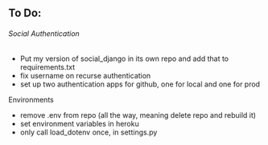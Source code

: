 ## To Do:
###### Social Authentication
  - Put my version of social_django in its own repo and add that to requirements.txt 
  - fix username on recurse authentication
  - set up two authentication apps for github, one for local and one for prod

  Environments
  - remove .env from repo (all the way, meaning delete repo and rebuild it)
  - set environment variables in heroku
  - only call load_dotenv once, in settings.py
